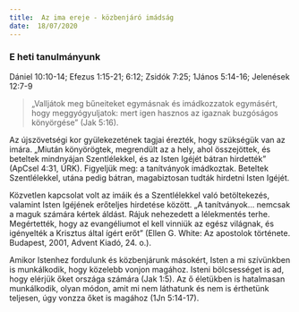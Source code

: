 ```yaml
---
title:  Az ima ereje - közbenjáró imádság
date:  18/07/2020
---
```


### E heti tanulmányunk
Dániel 10:10-14; Efezus 1:15-21; 6:12; Zsidók 7:25; 1János 5:14-16; Jelenések 12:7-9

> <p></p>
> „Valljátok meg bűneiteket egymásnak és imádkozzatok egymásért, hogy meggyógyuljatok: mert igen hasznos az igaznak buzgóságos könyörgése” (Jak 5:16).

Az újszövetségi kor gyülekezetének tagjai érezték, hogy szükségük van az imára. „Miután könyörögtek, megrendült az a hely, ahol összejöttek, és beteltek mindnyájan Szentlélekkel, és az Isten Igéjét bátran hirdették” (ApCsel 4:31, ÚRK). Figyeljük meg: a tanítványok imádkoztak. Beteltek Szentlélekkel, utána pedig bátran, magabiztosan tudták hirdetni Isten Igéjét.

Közvetlen kapcsolat volt az imáik és a Szentlélekkel való betöltekezés, valamint Isten Igéjének erőteljes hirdetése között. „A tanítványok… nemcsak a maguk számára kértek áldást. Rájuk nehezedett a lélekmentés terhe. Megértették, hogy az evangéliumot el kell vinniük az egész világnak, és igényelték a Krisztus által ígért erőt” (Ellen G. White: Az apostolok története. Budapest, 2001, Advent Kiadó, 24. o.).

Amikor Istenhez fordulunk és közbenjárunk másokért, Isten a mi szívünkben is munkálkodik, hogy közelebb vonjon magához. Isteni bölcsességet is ad, hogy elérjük őket országa számára (Jak 1:5). Az ő életükben is hatalmasan munkálkodik, olyan módon, amit mi nem láthatunk és nem is érthetünk teljesen, úgy vonzza őket is magához (1Jn 5:14-17).